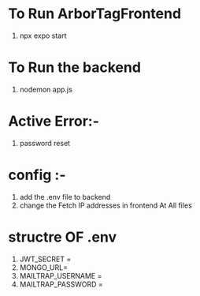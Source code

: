# To Run ArborTagFrontend
1. npx expo start

# To Run the backend 
1. nodemon app.js

# Active Error:-  
1. password reset

# config :-
 1. add the .env file to backend
 2. change the Fetch IP addresses in frontend At All files
    
# structre OF .env
  1. JWT_SECRET = 
  2. MONGO_URL=
  3. MAILTRAP_USERNAME =
  4. MAILTRAP_PASSWORD =



